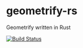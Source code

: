 # geometrify-rs
Geometrify written in Rust


[![Build Status](https://travis-ci.org/theunknownxy/geometrify-rs.svg?branch=master)](https://travis-ci.org/theunknownxy/geometrify-rs)
